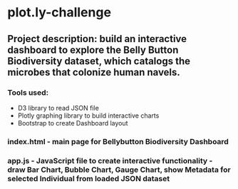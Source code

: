 # plot.ly-challenge

## Project description: build an interactive dashboard to explore the Belly Button Biodiversity dataset, which catalogs the microbes that colonize human navels.

### Tools used:
* D3 library to read JSON file
* Plotly graphing library to build interactive charts
* Bootstrap to create Dashboard layout


### index.html - main page for Bellybutton Biodiversity Dashboard
### app.js - JavaScript file to create interactive functionality - draw Bar Chart, Bubble Chart, Gauge Chart, show Metadata for selected Individual from loaded JSON dataset
